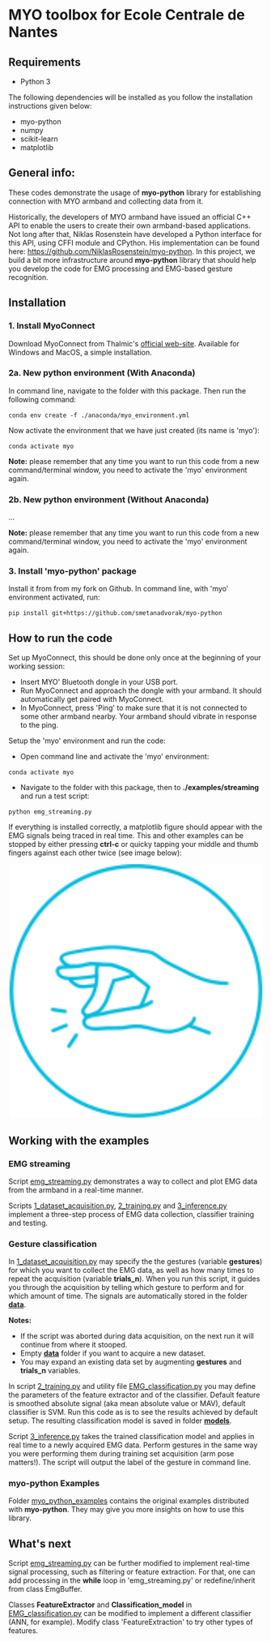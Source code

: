 # MYO toolbox for Ecole Centrale de Nantes
 
## Requirements 
- Python 3

The following dependencies will be installed as you follow the installation instructions given below: 
- myo-python
- numpy
- scikit-learn
- matplotlib

## General info:

These codes demonstrate the usage of __myo-python__ library for establishing connection with MYO armband and collecting data from it. 

Historically, the developers of MYO armband have issued an official C++ API to enable the users to create their own armband-based applications. Not long after that, Niklas Rosenstein have developed a Python interface for this API, using CFFI module and CPython. His implementation can be found here: https://github.com/NiklasRosenstein/myo-python. In this project, we build a bit more infrastructure around __myo-python__ library that should help you develop the code for EMG processing and EMG-based gesture recognition.
 
## Installation

### 1. Install MyoConnect

Download MyoConnect from Thalmic's [official web-site](https://support.getmyo.com/hc/en-us/articles/360018409792). Available for Windows and MacOS, a simple installation.

### 2a. New python environment (With Anaconda)

In command line, navigate to the folder with this package. Then run the following command:
```
conda env create -f ./anaconda/myo_environment.yml
```

Now activate the environment that we have just created (its name is 'myo'):
```
conda activate myo
```
__Note:__ please remember that any time you want to run this code from a new command/terminal window, you need to activate the 'myo' environment again.

### 2b. New python environment (Without Anaconda)

...

__Note:__ please remember that any time you want to run this code from a new command/terminal window, you need to activate the 'myo' environment again.

### 3. Install 'myo-python' package

Install it from from my fork on Github. In command line, with 'myo' environment activated, run:
```
pip install git+https://github.com/smetanadvorak/myo-python
```

## How to run the code
Set up MyoConnect, this should be done only once at the beginning of your working session:
- Insert MYO' Bluetooth dongle in your USB port.
- Run MyoConnect and approach the dongle with your armband. It should automatically get paired with MyoConnect.
- In MyoConnect, press 'Ping' to make sure that it is not connected to some other armband nearby. Your armband should vibrate in response to the ping.

Setup the 'myo' environment and run the code:
- Open command line and activate the 'myo' environment:
```
conda activate myo
```
	
- Navigate to the folder with this package, then to __./examples/streaming__ and run a test script:
```
python emg_streaming.py
```
If everything is installed correctly, a matplotlib figure should appear with the EMG signals being traced in real time. This and other examples can be stopped by either pressing __ctrl-c__  or quicky tapping your middle and thumb fingers against each other twice (see image below): 
	
<p align="center">
  <img width="500" src="docs/double_tap.png">
</p>

## Working with the examples

### EMG streaming

Script [emg\_streaming.py](/examples/streaming/emg_streaming.py) demonstrates a way to collect and plot EMG data from the armband in a real-time manner.

Scripts [1\_dataset_acquisition.py](/examples/classification/1_dataset_acquisition.py), [2\_training.py](/examples/classification/2_training.py) and [3\_inference.py](/examples/classification/3_inference.py) implement a three-step process of EMG data collection, classifier training and testing.

### Gesture classification

In [1\_dataset_acquisition.py](/examples/classification/1_dataset_acquisition.py) may specify the the gestures (variable __gestures__) for which you want to collect the EMG data, as well as how many times to repeat the acquisition (variable __trials\_n__). When you run this script, it guides you through the acquisition by telling which gesture to perform and for which amount of time. The signals are automatically stored in the folder [__data__](/examples/classification/data/). 

__Notes:__ 
- If the script was aborted during data acquisition, on the next run it will continue from where it stooped.
- Empty [__data__](/examples/classification/data/) folder if you want to acquire a new dataset.
- You may expand an existing data set by augmenting __gestures__ and __trials_n__ variables.

In script [2\_training.py](/examples/classification/2_training.py) and utility file [EMG_classification.py](/examples/classification/EMG_classification.py) you may define the parameters of the feature extractor and of the classifier. Default feature is smoothed absolute signal (aka mean absolute value or MAV), default classifier is SVM. Run this code as is to see the results achieved by default setup. The resulting classification model is saved in folder [__models__](/examples/classification/data/). 

Script [3\_inference.py](/examples/classification/3_inference.py) takes the trained classification model and applies in real time to a newly acquired EMG data. Perform gestures in the same way you were performing them during training set acquisition (arm pose matters!). The script will output the label of the gesture in command line. 

### myo-python Examples
Folder [myo_python_examples](/examples/myo_python_examples/) contains the original examples distributed with __myo-python__. They may give you more insights on how to use this library. 

## What's next

Script [emg\_streaming.py](/examples/streaming/emg_streaming.py) can be further modified to implement real-time signal processing, such as filtering or feature extraction. For that, one can add processing in the __while__ loop in 'emg_streaming.py' or redefine/inherit from class EmgBuffer.

Classes __FeatureExtractor__ and __Classification_model__ in [EMG_classification.py](/examples/classification/EMG_classification.py) can be modified to implement a different classifier (ANN, for example). Modify class 'FeatureExtraction' to try other types of features. 
